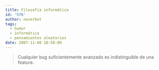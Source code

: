 ```yaml
---
title: Filosofía informática
id: '576'
author: neverbot
tags:
  - humor
  - informática
  - pensamientos aleatorios
date: 2007-11-08 10:58:09
---
```


> Cualquier bug suficientemente avanzado es indistinguible de una feature.
